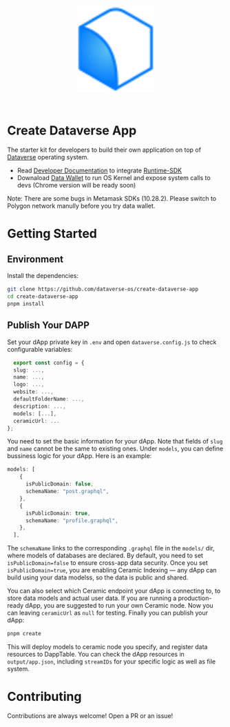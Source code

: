<br/>
<p align="center">
<a href=" " target="_blank">
<img src="./logo.svg" width="180" alt="Dataverse logo">
</a >
</p >
<br/>

# Create Dataverse App

The starter kit for developers to build their own application on top of [Dataverse](https://dataverse-os.com) operating system.

- Read [Developer Documentation](https://gitbook.dataverse-os.com/) to integrate [Runtime-SDK](https://github.com/dataverse-os/runtime-connector)
- Downaload [Data Wallet](https://github.com/dataverse-os/create-dataverse-app/releases/tag/DataWallet-0.5.33) to run OS Kernel and expose system calls to devs (Chrome version will be ready soon)

Note: There are some bugs in Metamask SDKs (10.28.2). Please switch to Polygon network manully before you try data wallet.

# Getting Started

## Environment

Install the dependencies:

```bash
git clone https://github.com/dataverse-os/create-dataverse-app
cd create-dataverse-app
pnpm install
```

## Publish Your DAPP

Set your dApp private key in `.env` and open `dataverse.config.js` to check configurable variables:

```typescript
  export const config = {
  slug: ...,
  name: ...,
  logo: ...,
  website: ...,
  defaultFolderName: ...,
  description: ...,
  models: [...],
  ceramicUrl: ...
};
```

You need to set the basic information for your dApp. Note that fields of `slug` and `name` cannot be the same to existing ones. Under `models`, you can define bussiness logic for your dApp. Here is an example:

```typescript
models: [
    {
      isPublicDomain: false,
      schemaName: "post.graphql",
    },
    {
      isPublicDomain: true,
      schemaName: "profile.graphql",
    },
  ],
```

The `schemaName` links to the corresponding `.graphql` file in the `models/` dir, where models of databases are declared. By default, you need to set `isPublicDomain=false` to ensure cross-app data security. Once you set `isPublicDomain=true`, you are enabling Ceramic Indexing — any dApp can build using your data modelss, so the data is public and shared.

You can also select which Ceramic endpoint your dApp is connecting to, to store data models and actual user data. If you are running a production-ready dApp, you are suggested to run your own Ceramic node. Now you can leaving `ceramicUrl` as `null` for testing. Finally you can publish your dApp: 

```bash
pnpm create
```
This will deploy models to ceramic node you specify, and register data resources to DappTable. You can check the dApp resources in `output/app.json`, including `streamIDs` for your specific logic as well as file system. 

# Contributing

Contributions are always welcome! Open a PR or an issue!
